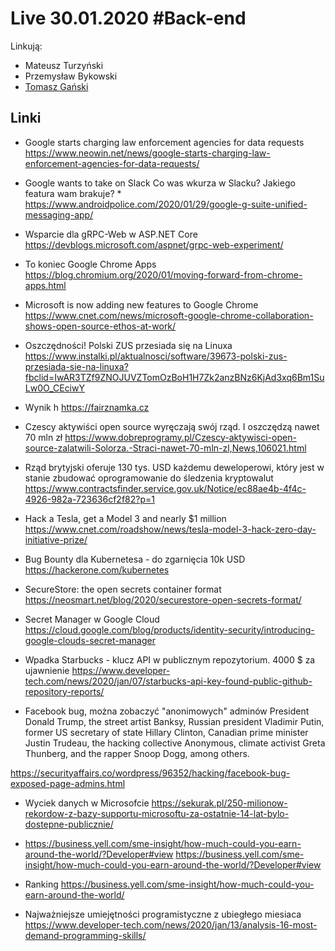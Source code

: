 # Live 30.01.2020 #Back-end

Linkują:

- Mateusz Turzyński
- Przemysław Bykowski
- [Tomasz Gański](https://www.linkedin.com/in/tomaszganski)

## Linki

- Google starts charging law enforcement agencies for data requests
  https://www.neowin.net/news/google-starts-charging-law-enforcement-agencies-for-data-requests/

- Google wants to take on Slack
  Co was wkurza w Slacku?
  Jakiego featura wam brakuje? \* https://www.androidpolice.com/2020/01/29/google-g-suite-unified-messaging-app/

- Wsparcie dla gRPC-Web w ASP.NET Core
  https://devblogs.microsoft.com/aspnet/grpc-web-experiment/

- To koniec Google Chrome Apps
  https://blog.chromium.org/2020/01/moving-forward-from-chrome-apps.html

- Microsoft is now adding new features to Google Chrome
  https://www.cnet.com/news/microsoft-google-chrome-collaboration-shows-open-source-ethos-at-work/

- Oszczędności! Polski ZUS przesiada się na Linuxa
  https://www.instalki.pl/aktualnosci/software/39673-polski-zus-przesiada-sie-na-linuxa?fbclid=IwAR3TZf9ZNOJUVZTomOzBoH1H7Zk2anzBNz6KjAd3xq6Bm1SuLw0O_CEciwY

- Wynik h
  https://fairznamka.cz

- Czescy aktywiści open source wyręczają swój rząd. I oszczędzą nawet 70 mln zł
  https://www.dobreprogramy.pl/Czescy-aktywisci-open-source-zalatwili-Solorza.-Straci-nawet-70-mln-zl,News,106021.html

- Rząd brytyjski oferuje 130 tys. USD każdemu deweloperowi, który jest w stanie zbudować oprogramowanie do śledzenia kryptowalut
  https://www.contractsfinder.service.gov.uk/Notice/ec88ae4b-4f4c-4926-982a-723636cf2f82?p=1

- Hack a Tesla, get a Model 3 and nearly $1 million
  https://www.cnet.com/roadshow/news/tesla-model-3-hack-zero-day-initiative-prize/

- Bug Bounty dla Kubernetesa - do zgarnięcia 10k USD
  https://hackerone.com/kubernetes

- SecureStore: the open secrets container format
  https://neosmart.net/blog/2020/securestore-open-secrets-format/

- Secret Manager w Google Cloud
  https://cloud.google.com/blog/products/identity-security/introducing-google-clouds-secret-manager

- Wpadka Starbucks - klucz API w publicznym repozytorium. 4000 $ za ujawnienie
  https://www.developer-tech.com/news/2020/jan/07/starbucks-api-key-found-public-github-repository-reports/

- Facebook bug, można zobaczyć "anonimowych" adminów
  President Donald Trump, the street artist Banksy, Russian president Vladimir Putin, former US secretary of state Hillary Clinton, Canadian prime minister Justin Trudeau, the hacking collective Anonymous, climate activist Greta Thunberg, and the rapper Snoop Dogg, among others.

https://securityaffairs.co/wordpress/96352/hacking/facebook-bug-exposed-page-admins.html

- Wyciek danych w Microsofcie
  https://sekurak.pl/250-milionow-rekordow-z-bazy-supportu-microsoftu-za-ostatnie-14-lat-bylo-dostepne-publicznie/

- https://business.yell.com/sme-insight/how-much-could-you-earn-around-the-world/?Developer#view
  https://business.yell.com/sme-insight/how-much-could-you-earn-around-the-world/?Developer#view

- Ranking
  https://business.yell.com/sme-insight/how-much-could-you-earn-around-the-world/

- Najważniejsze umiejętności programistyczne z ubiegłego miesiaca
  https://www.developer-tech.com/news/2020/jan/13/analysis-16-most-demand-programming-skills/

